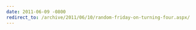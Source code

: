 ```yaml
---
date: 2011-06-09 -0800
redirect_to: /archive/2011/06/10/random-friday-on-turning-four.aspx/
---
```

